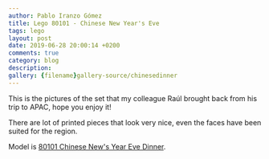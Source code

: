```yaml
---
author: Pablo Iranzo Gómez
title: Lego 80101 - Chinese New Year's Eve
tags: lego
layout: post
date: 2019-06-28 20:00:14 +0200
comments: true
category: blog
description:
gallery: {filename}gallery-source/chinesedinner
---
```


This is the pictures of the set that my colleague Raúl brought back from his trip to APAC, hope you enjoy it!

There are lot of printed pieces that look very nice, even the faces have been suited for the region.

Model is [80101 Chinese New's Year Eve Dinner](https://www.amazon.com/dp/B07MPQYPXT?tag=redken01-20).
